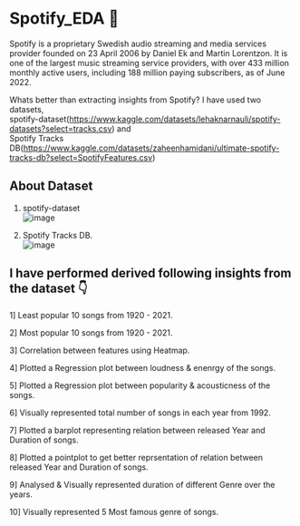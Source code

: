 # Spotify_EDA 🎵

Spotify is a proprietary Swedish audio streaming and media services provider founded on 23 April 2006 by Daniel Ek and Martin Lorentzon. It is one of the largest music streaming service providers, with over 433 million monthly active users, including 188 million paying subscribers, as of June 2022.

Whats better than extracting insights from Spotify?
I have used two datasets, <br/>spotify-dataset(https://www.kaggle.com/datasets/lehaknarnauli/spotify-datasets?select=tracks.csv) and <br/>
Spotify Tracks DB(https://www.kaggle.com/datasets/zaheenhamidani/ultimate-spotify-tracks-db?select=SpotifyFeatures.csv)

## About Dataset 
1) spotify-dataset<br/>
![image](https://user-images.githubusercontent.com/90775147/194921396-0a5cc9fe-59a9-468d-9935-df5c1c21d3f7.png)<br/>
 
 2) Spotify Tracks DB.<br/>
![image](https://user-images.githubusercontent.com/90775147/194921792-728a2716-8da3-4ae3-86f7-3123b37bba1c.png)<br/>


 ## I have performed derived following insights from the dataset 👇<br/>
 1] Least popular 10 songs from 1920 - 2021.<br/>
 
 2] Most popular 10 songs from 1920 - 2021.<br/>
 
 3] Correlation between features using Heatmap.<br/>
 
 4] Plotted a Regression plot between loudness & enenrgy of the songs.<br/>
 
 5] Plotted a Regression plot between popularity & acousticness of the songs.<br/>
 
 6] Visually represented total number of songs in each year from 1992.<br/>
 
 7] Plotted a barplot representing relation between released Year and Duration of songs.<br/>
 
 8] Plotted a pointplot to get better reprsentation of relation between released Year and Duration of songs.<br/>
 
 9] Analysed & Visually represented duration of different Genre over the years.<br/>
 
 10] Visually represented 5 Most famous genre of songs.<br/>




 
